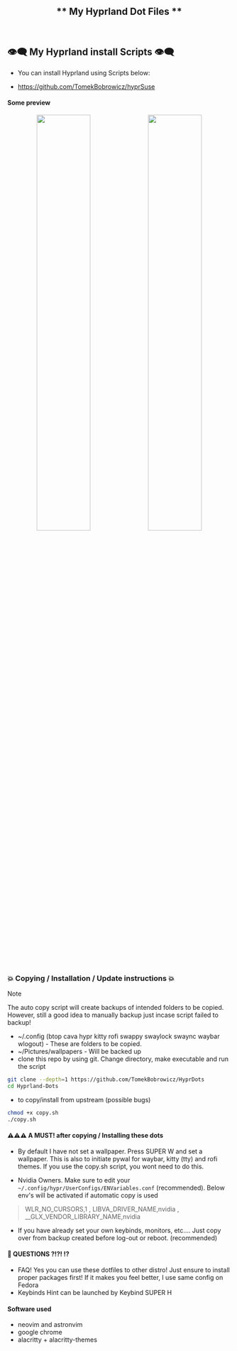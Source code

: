 <div align="center">

##  ** My Hyprland Dot Files ** 

<br/>
</div>

## 👁️‍🗨️ My Hyprland install Scripts 👁️‍🗨️

- You can install Hyprland using Scripts below:

- https://github.com/TomekBobrowicz/hyprSuse

#### Some preview
<p align="center">
    <img align="center" width="49%" src="https://raw.githubusercontent.com/TomekBobrowicz/HyprDots/main/assets/Screenshot_26-Mar_11-38-51_15417.png" /> <img align="center" width="49%" src="https://raw.githubusercontent.com/TomekBobrowicz/HyprDots/main/assets/Screenshot_27-Mar_00-23-17_16133.png" />   

</p>


### 💥 Copying / Installation / Update instructions 💥

> [!Note] 
> The auto copy script will create backups of intended folders to be copied. However, still a good idea to manually backup just incase script failed to backup!
- ~/.config (btop cava hypr kitty rofi swappy swaylock swaync waybar wlogout) - These are folders to be copied.
- ~/Pictures/wallpapers - Will be backed up
- clone this repo by using git. Change directory, make executable and run the script
```bash
git clone --depth=1 https://github.com/TomekBobrowicz/HyprDots
cd Hyprland-Dots
```
- to copy/install from upstream (possible bugs)
```bash
chmod +x copy.sh
./copy.sh
```

#### ⚠️⚠️⚠️ A MUST! after copying  / Installing these dots

+ By default I have not set a wallpaper. Press SUPER W and set a wallpaper. This is also to initiate pywal for waybar, kitty (tty) and rofi themes. If you use the copy.sh script, you wont need to do this.

+ Nvidia Owners. Make sure to edit your `~/.config/hypr/UserConfigs/ENVariables.conf` (recommended). Below env's will be activated if automatic copy is used
> WLR_NO_CURSORS,1 , LIBVA_DRIVER_NAME,nvidia ,  __GLX_VENDOR_LIBRARY_NAME,nvidia 

+ If you have already set your own keybinds, monitors, etc.... Just copy over from backup created before log-out or reboot. (recommended)

#### 🙋 QUESTIONS ?!?! ⁉️
- FAQ! Yes you can use these dotfiles to other distro! Just ensure to install proper packages first! If it makes you feel better, I use same config on Fedora
- Keybinds Hint can be launched by Keybind SUPER H

 #### Software used
-  neovim and astronvim
-  google chrome
-  alacritty + alacritty-themes
